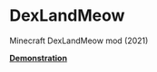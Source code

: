 # DexLandMeow
Minecraft DexLandMeow mod (2021) 
  
<b><a href="https://www.youtube.com/watch?v=Au1XOjGNFvk">Demonstration</b></a>  
